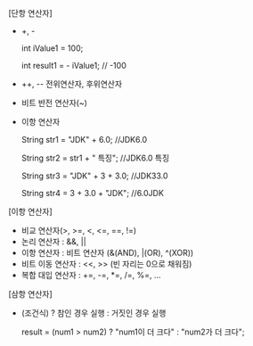 [단항 연산자]
- +, -

  int iValue1 = 100;

  int result1 = - iValue1; // -100

- ++, --
  전위연산자, 후위연산자

- 비트 반전 연산자(~)

- 이항 연산자

  String str1 = "JDK" + 6.0; //JDK6.0

  String str2 = str1 + " 특징"; //JDK6.0 특징

  String str3 = "JDK" + 3 + 3.0; //JDK33.0

  String str4 = 3 + 3.0 + "JDK"; //6.0JDK

[이항 연산자]
- 비교 연산자(>, >=, <, <=, ==, !=)
- 논리 연산자 : &&, ||
- 이항 연산자 : 비트 연산자 (&(AND), |(OR), ^(XOR))
- 비트 이동 연산자 : <<, >> (빈 자리는 0으로 채워짐)
- 복합 대입 연산자 : +=, -=, *=, /=, %=, ...

[삼항 연산자]
- (조건식) ? 참인 경우 실행 : 거짓인 경우 실행

  result = (num1 > num2) ? "num1이 더 크다" : "num2가 더 크다";
